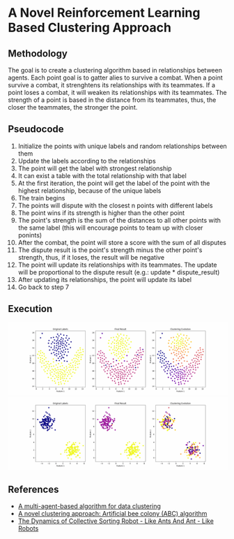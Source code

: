 # A Novel Reinforcement Learning Based Clustering Approach

## Methodology

The goal is to create a clustering algorithm based in relationships between agents.
Each point goal is to gatter alies to survive a combat.
When a point survive a combat, it strenghtens its relationships with its
teammates.
If a point loses a combat, it will weaken its relationships with its 
teammates.
The strength of a point is based in the distance from its teammates, thus, the
closer the teammates, the stronger the point.

## Pseudocode

1. Initialize the points with unique labels and random relationships between 
them
2. Update the labels according to the relationships
3. The point will get the label with strongest relationship
4. It can exist a table with the total relationship with that label
5. At the first iteration, the point will get the label of the point with the 
highest relationship, because of the unique labels
6. The train begins
7. The points will dispute with the closest n points with different labels
8. The point wins if its strength is higher than the other point
9. The point's strength is the sum of the distances to all other points with
the same label (this will encourage points to team up with closer ponints)
10. After the combat, the point will store a score with the sum of all disputes
11. The dispute result is the point's strength minus the other point's 
strength, thus, if it loses, the result will be negative
12. The point will update its relationships with its teammates. The update
will be proportional to the dispute result (e.g.: update * dispute_result)
13. After updating its relationships, the point will update its label
14. Go back to step 7

## Execution

![Flame Evolution](results/flame_evolution.gif)
![Blobs Evolution](results/blobs_evolution.gif)

## References

- [A multi-agent-based algorithm for data clustering](https://link.springer.com/article/10.1007/s13748-020-00213-3)
- [A novel clustering approach: Artificial bee colony (ABC) algorithm](https://www.researchgate.net/publication/288244743_A_novel_clustering_approach_Artificial_bee_colony_ABC_algorithm)
- [The Dynamics of Collective Sorting Robot - Like Ants And Ant - Like Robots](https://ieeexplore.ieee.org/document/6294124)

